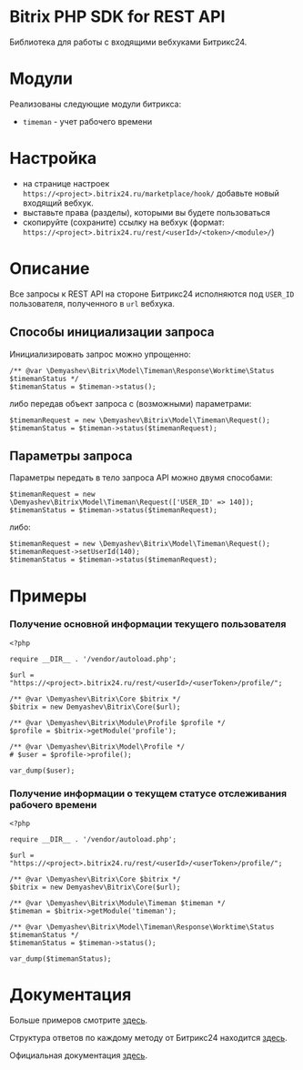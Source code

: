 # Bitrix PHP SDK for REST API

Библиотека для работы с входящими вебхуками Битрикс24.

# Модули

Реализованы следующие модули битрикса:

- `timeman` - учет рабочего времени

# Настройка

- на странице настроек `https://<project>.bitrix24.ru/marketplace/hook/` добавьте новый входящий вебхук.
- выставьте права (разделы), которыми вы будете пользоваться
- скопируйте (сохраните) ссылку на вебхук (формат: `https://<project>.bitrix24.ru/rest/<userId>/<token>/<module>/`)

# Описание

Все запросы к REST API на стороне Битрикс24 исполняются под `USER_ID` пользователя, полученного в `url` вебхука.

Способы инициализации запроса
-

Инициализировать запрос можно упрощенно:

```
/** @var \Demyashev\Bitrix\Model\Timeman\Response\Worktime\Status $timemanStatus */
$timemanStatus = $timeman->status();
```

либо передав объект запроса с (возможными) параметрами:

```
$timemanRequest = new \Demyashev\Bitrix\Model\Timeman\Request();
$timemanStatus = $timeman->status($timemanRequest);
```

Параметры запроса
-

Параметры передать в тело запроса API можно двумя способами:

```
$timemanRequest = new \Demyashev\Bitrix\Model\Timeman\Request(['USER_ID' => 140]);
$timemanStatus = $timeman->status($timemanRequest);
```

либо:

```
$timemanRequest = new \Demyashev\Bitrix\Model\Timeman\Request();
$timemanRequest->setUserId(140);
$timemanStatus = $timeman->status($timemanRequest);
```

# Примеры

### Получение основной информации текущего пользователя

```
<?php

require __DIR__ . '/vendor/autoload.php';

$url = "https://<project>.bitrix24.ru/rest/<userId>/<userToken>/profile/";

/** @var \Demyashev\Bitrix\Core $bitrix */
$bitrix = new Demyashev\Bitrix\Core($url);

/** @var \Demyashev\Bitrix\Module\Profile $profile */
$profile = $bitrix->getModule('profile');

/** @var \Demyashev\Bitrix\Model\Profile */
# $user = $profile->profile();

var_dump($user);
```

### Получение информации о текущем статусе отслеживания рабочего времени

```
<?php

require __DIR__ . '/vendor/autoload.php';

$url = "https://<project>.bitrix24.ru/rest/<userId>/<userToken>/profile/";

/** @var \Demyashev\Bitrix\Core $bitrix */
$bitrix = new Demyashev\Bitrix\Core($url);

/** @var \Demyashev\Bitrix\Module\Timeman $timeman */
$timeman = $bitrix->getModule('timeman');

/** @var \Demyashev\Bitrix\Model\Timeman\Response\Worktime\Status $timemanStatus */
$timemanStatus = $timeman->status();

var_dump($timemanStatus);
```

# Документация

Больше примеров смотрите [здесь](/example).

Структура ответов по каждому методу от Битрикс24 находится [здесь](/doc).

Официальная документация [здесь](https://dev.1c-bitrix.ru/rest_help/index.php).
